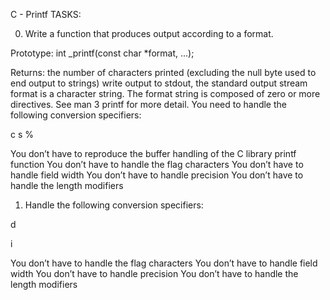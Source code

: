 C - Printf
TASKS:

0. Write a function that produces output according to a format.

Prototype: int _printf(const char *format, ...);

Returns: the number of characters printed (excluding the null byte used to end output to strings)
write output to stdout, the standard output stream
format is a character string. The format string is composed of zero or more directives. See man 3 printf for more detail. You need to handle the following conversion specifiers:

c
s
%

You don’t have to reproduce the buffer handling of the C library printf function
You don’t have to handle the flag characters
You don’t have to handle field width
You don’t have to handle precision
You don’t have to handle the length modifiers

1. Handle the following conversion specifiers:

d

i

You don’t have to handle the flag characters
You don’t have to handle field width
You don’t have to handle precision
You don’t have to handle the length modifiers
